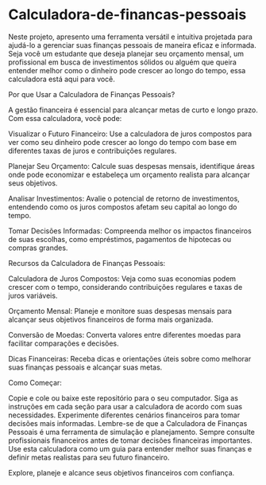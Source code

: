 # Calculadora-de-financas-pessoais

Neste projeto, apresento uma ferramenta versátil e intuitiva projetada para ajudá-lo a gerenciar suas finanças pessoais de maneira eficaz e informada. Seja você um estudante que deseja planejar seu orçamento mensal, um profissional em busca de investimentos sólidos ou alguém que queira entender melhor como o dinheiro pode crescer ao longo do tempo, essa calculadora está aqui para você.

Por que Usar a Calculadora de Finanças Pessoais?

A gestão financeira é essencial para alcançar metas de curto e longo prazo. Com  essa calculadora, você pode:

Visualizar o Futuro Financeiro: Use a calculadora de juros compostos para ver como seu dinheiro pode crescer ao longo do tempo com base em diferentes taxas de juros e contribuições regulares.

Planejar Seu Orçamento: Calcule suas despesas mensais, identifique áreas onde pode economizar e estabeleça um orçamento realista para alcançar seus objetivos.

Analisar Investimentos: Avalie o potencial de retorno de investimentos, entendendo como os juros compostos afetam seu capital ao longo do tempo.

Tomar Decisões Informadas: Compreenda melhor os impactos financeiros de suas escolhas, como empréstimos, pagamentos de hipotecas ou compras grandes.

Recursos da Calculadora de Finanças Pessoais:

Calculadora de Juros Compostos: Veja como suas economias podem crescer com o tempo, considerando contribuições regulares e taxas de juros variáveis.

Orçamento Mensal: Planeje e monitore suas despesas mensais para alcançar seus objetivos financeiros de forma mais organizada.

Conversão de Moedas: Converta valores entre diferentes moedas para facilitar comparações e decisões.

Dicas Financeiras: Receba dicas e orientações úteis sobre como melhorar suas finanças pessoais e alcançar suas metas.

Como Começar:

Copie e cole ou baixe este repositório para o seu computador.
Siga as instruções em cada seção para usar a calculadora de acordo com suas necessidades.
Experimente diferentes cenários financeiros para tomar decisões mais informadas.
Lembre-se de que a Calculadora de Finanças Pessoais é uma ferramenta de simulação e planejamento. Sempre consulte profissionais financeiros antes de tomar decisões financeiras importantes. Use esta calculadora como um guia para entender melhor suas finanças e definir metas realistas para seu futuro financeiro.

Explore, planeje e alcance seus objetivos financeiros com confiança.
